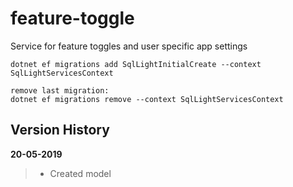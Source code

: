 # feature-toggle
Service for feature toggles and user specific app settings


~~~~
dotnet ef migrations add SqlLightInitialCreate --context SqlLightServicesContext

remove last migration:
dotnet ef migrations remove --context SqlLightServicesContext

~~~~

## Version History
__20-05-2019__
> - Created model